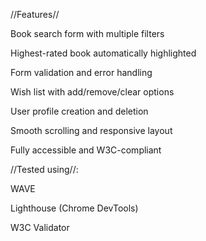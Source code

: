 //Features//

Book search form with multiple filters

Highest-rated book automatically highlighted

Form validation and error handling

Wish list with add/remove/clear options

User profile creation and deletion

Smooth scrolling and responsive layout

Fully accessible and W3C-compliant


//Tested using//:

WAVE 

Lighthouse (Chrome DevTools) 

W3C Validator 
